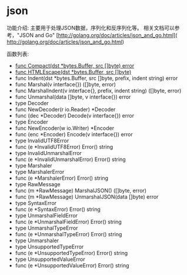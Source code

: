 # json
功能介绍:
主要用于处理JSON数据，序列化和反序列化等。
相关文档可以参考，"JSON and Go"  [http://golang.org/doc/articles/json_and_go.html]( http://golang.org/doc/articles/json_and_go.html)

函数列表:

- [func Compact(dst *bytes.Buffer, src []byte) error](Compact.md)
- [func HTMLEscape(dst *bytes.Buffer, src []byte)](HTMLEscape.md)
- func Indent(dst *bytes.Buffer, src []byte, prefix, indent string) error
- func Marshal(v interface{}) ([]byte, error)
- func MarshalIndent(v interface{}, prefix, indent string) ([]byte, error)
- func Unmarshal(data []byte, v interface{}) error
- type Decoder
 - func NewDecoder(r io.Reader) *Decoder
 - func (dec *Decoder) Decode(v interface{}) error
- type Encoder
 - func NewEncoder(w io.Writer) *Encoder
 - func (enc *Encoder) Encode(v interface{}) error
- type InvalidUTF8Error
 - func (e *InvalidUTF8Error) Error() string
- type InvalidUnmarshalError
 - func (e *InvalidUnmarshalError) Error() string
- type Marshaler
- type MarshalerError
 - func (e *MarshalerError) Error() string
- type RawMessage
 - func (m *RawMessage) MarshalJSON() ([]byte, error)
 - func (m *RawMessage) UnmarshalJSON(data []byte) error
- type SyntaxError
 - func (e *SyntaxError) Error() string
- type UnmarshalFieldError
 - func (e *UnmarshalFieldError) Error() string
- type UnmarshalTypeError
 - func (e *UnmarshalTypeError) Error() string
- type Unmarshaler
- type UnsupportedTypeError
 - func (e *UnsupportedTypeError) Error() string
- type UnsupportedValueError
 - func (e *UnsupportedValueError) Error() string